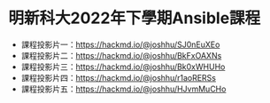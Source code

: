 # 明新科大2022年下學期Ansible課程

* 課程投影片一：https://hackmd.io/@joshhu/SJ0nEuXEo
* 課程投影片二：https://hackmd.io/@joshhu/BkFxOAXNs
* 課程投影片三：https://hackmd.io/@joshhu/Bk0xWHUHo
* 課程投影片四：https://hackmd.io/@joshhu/r1aoRERSs
* 課程投影片五：https://hackmd.io/@joshhu/HJvmMuCHo
